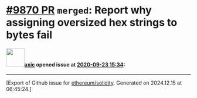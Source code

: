 # [\#9870 PR](https://github.com/ethereum/solidity/pull/9870) `merged`: Report why assigning oversized hex strings to bytes fail

#### <img src="https://avatars.githubusercontent.com/u/20340?v=4" width="50">[axic](https://github.com/axic) opened issue at [2020-09-23 15:34](https://github.com/ethereum/solidity/pull/9870):






-------------------------------------------------------------------------------



[Export of Github issue for [ethereum/solidity](https://github.com/ethereum/solidity). Generated on 2024.12.15 at 06:45:24.]
